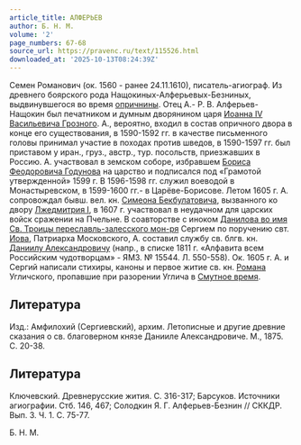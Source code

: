 ```yaml
---
article_title: АЛФЕРЬЕВ
author: Б. Н. М.
volume: '2'
page_numbers: 67-68
source_url: https://pravenc.ru/text/115526.html
downloaded_at: '2025-10-13T08:24:39Z'
---
```


Семен Романович (ок. 1560 - ранее 24.11.1610), писатель-агиограф. Из древнего боярского рода Нащокиных-Алферьевых-Безниных, выдвинувшегося во время [опричнины](https://pravenc.ru/text/опричнины.html). Отец А.- Р. В. Алферьев-Нащокин был печатником и думным дворянином царя [Иоанна IV Васильевича Грозного](<https://pravenc.ru/text/Иоанна IV Васильевича Грозного.html>). А., вероятно, входил в состав опричного двора в конце его существования, в 1590-1592 гг. в качестве письменного головы принимал участие в походах против шведов, в 1590-1597 гг. был приставом у иран., груз., австр., тур. посольств, приезжавших в Россию. А. участвовал в земском соборе, избравшем [Бориса Феодоровича Годунова](<https://pravenc.ru/text/Борис Феодорович Годунов.html>) на царство и подписался под «Грамотой утвержденной» 1599 г. В 1596-1598 гг. служил воеводой в Монастыревском, в 1599-1600 гг.- в Царёве-Борисове. Летом 1605 г. А. сопровождал бывш. вел. кн. [Симеона Бекбулатовича](<https://pravenc.ru/text/Симеона Бекбулатовича.html>), вызванного ко двору [Лжедмитрия I](<https://pravenc.ru/text/Лжедмитрий I.html>), в 1607 г. участвовал в неудачном для царских войск сражении на Пчельне. В соавторстве с иноком [Данилова во имя Св. Троицы переславль-залесского мон-ря](<https://pravenc.ru/text/Данилова во имя Св  Троицы переславль-залесского мон-ря.html>) Сергием по поручению свт. [Иова](https://pravenc.ru/text/Иов.html), Патриарха Московского, А. составил службу св. блгв. кн. [Даниилу Александровичу](<https://pravenc.ru/text/Даниилу Александровичу.html>) (напр., в списке 1811 г. «Алфавита всем Российским чудотворцам» - ЯМЗ. № 15544. Л. 550-558). Ок. 1605 г. А. и Сергий написали стихиры, каноны и первое житие св. кн. [Романа](https://pravenc.ru/text/Роман.html) Угличского, пропавшие при разорении Углича в [Смутное время](<https://pravenc.ru/text/Смутное время.html>).

## Литература

Изд.: Амфилохий (Сергиевский), архим. Летописные и другие древние сказания о св. благоверном князе Данииле Александровиче. М., 1875. С. 20-38.

## Литература

Ключевский. Древнерусские жития. С. 316-317; Барсуков. Источники агиографии. Стб. 146, 467; Солодкин Я. Г. Алферьев-Безнин // СККДР. Вып. 3. Ч. 1. С. 75-77.

Б. Н. М.
